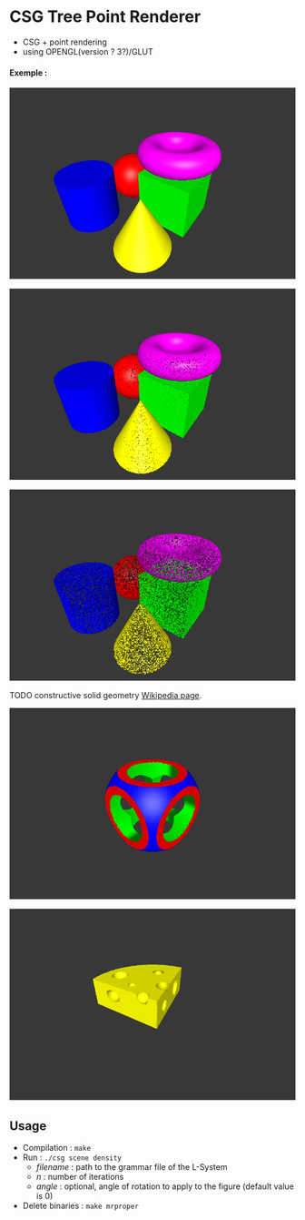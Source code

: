 
# CSG Tree Point Renderer

- CSG + point rendering
- using OPENGL(version ? 3?)/GLUT

#### Exemple :

![result-shapes-high](./doc/results/shapes_high.png)

![result-shapes-medium](./doc/results/shapes_medium.png)

![result-shapes-low](./doc/results/shapes_low.png)

TODO constructive solid geometry [Wikipedia page](https://en.wikipedia.org/wiki/Constructive_solid_geometry).

![result-constructive](./doc/results/constructive.png)

![result-cheese](./doc/results/cheese.png)

## Usage

* Compilation : `make`
* Run : `./csg scene density`
	* *filename* : path to the grammar file of the L-System
	* *n* : number of iterations
	* *angle* : optional, angle of rotation to apply to the figure (default value is 0)
* Delete binaries : `make mrproper`

